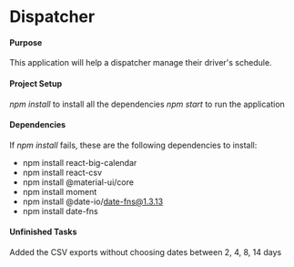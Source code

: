 # Dispatcher

#### Purpose

This application will help a dispatcher manage their driver's schedule.

#### Project Setup

_npm install_ to install all the dependencies
_npm start_ to run the application

#### Dependencies

If _npm install_ fails, these are the following dependencies to install:

- npm install react-big-calendar
- npm install react-csv
- npm install @material-ui/core
- npm install moment
- npm install @date-io/date-fns@1.3.13
- npm install date-fns

#### Unfinished Tasks

Added the CSV exports without choosing dates between 2, 4, 8, 14 days
